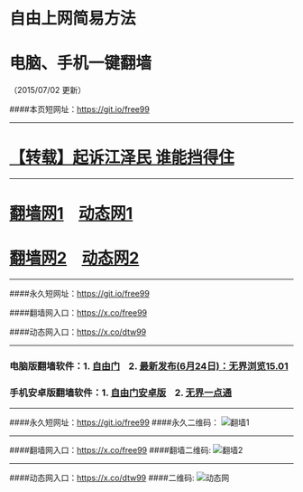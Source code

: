 # 自由上网简易方法
# 电脑、手机一键翻墙
（2015/07/02 更新）

####本页短网址：https://git.io/free99

***

#  <a href="https://github.com/cunzhen99/zhen-news/blob/master/README.md" target="_blank">【转载】起诉江泽民 谁能挡得住</a>

***

# <a href="https://dggchoya06912.cloudfront.net/freetz01.php?id=1" target="_blank">翻墙网1</a>&nbsp;&nbsp;&nbsp;&nbsp;<a href="https://d3uzd7cb4l12h3.cloudfront.net/dttz_01.php/702" target="_blank">动态网1</a>

# <a href="https://x.co/fqw02" target="_blank">翻墙网2</a>&nbsp;&nbsp;&nbsp;&nbsp;<a href="https://x.co/dtw02" target="_blank">动态网2</a>

***

####永久短网址：https://git.io/free99

####翻墙网入口：https://x.co/free99

####动态网入口：https://x.co/dtw99

***

### 电脑版翻墙软件：1. <a href="https://dysnhgglc68sg.cloudfront.net/fga01.php?fid=fg754p.zip" target="_blank">自由门</a>&nbsp;&nbsp;&nbsp;&nbsp;2. <a href="https://dysnhgglc68sg.cloudfront.net/fga01.php?fid=u1501.zip" target="_blank">最新发布(6月24日)：无界浏览15.01</a>

### 手机安卓版翻墙软件：1. <a href="https://dysnhgglc68sg.cloudfront.net/fga01.php?fid=fgma32.apk" target="_blank">自由门安卓版</a>&nbsp;&nbsp;&nbsp;&nbsp;2. <a href="https://dysnhgglc68sg.cloudfront.net/fga01.php?fid=um3.2.apk" target="_blank">无界一点通</a>

***

####永久短网址：https://git.io/free99
####永久二维码：
![翻墙1](https://dysnhgglc68sg.cloudfront.net/pic/yjfq0.png)

***

####翻墙网入口：https://x.co/free99
####翻墙二维码:
![翻墙2](https://dysnhgglc68sg.cloudfront.net/pic/yjfq1.png)

***

####动态网入口：https://x.co/dtw99
####二维码:
![动态网](https://dysnhgglc68sg.cloudfront.net/pic/dtw1.png)
